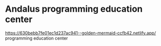 # Andalus programming education center
https://630bebb7fe01ec1d237ac941--golden-mermaid-ccfb42.netlify.app/
 programming education center
